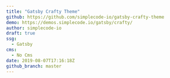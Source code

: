 ```yaml
---
title: "Gatsby Crafty Theme"
github: https://github.com/simplecode-io/gatsby-crafty-theme
demo: https://demos.simplecode.io/gatsby/crafty/
author: simplecode-io
draft: true
ssg:
  - Gatsby
cms:
  - No Cms
date: 2019-08-07T17:16:18Z
github_branch: master
---
```

